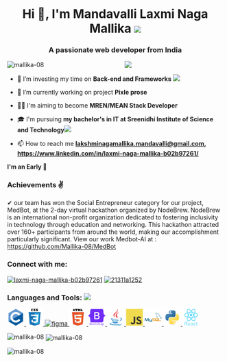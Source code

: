 
<h1 align="center">Hi 👋, I'm Mandavalli Laxmi Naga Mallika  <img src="https://media.giphy.com/media/mGcNjsfWAjY5AEZNw6/giphy.gif" width="50"></h1>
<h3 align="center">A passionate web developer from India</h3>

<img align='right' src="https://media.giphy.com/media/ieyl9zmCjO4b4t6qoY/giphy.gif" width="230">

<p align="left"> <img src="https://komarev.com/ghpvc/?username=mallika-08&label=Profile%20views&color=0e75b6&style=flat" alt="mallika-08" /> </p>



- 🔭 I’m investing my time on **Back-end and Frameworks** <img src="https://media.giphy.com/media/VgCDAzcKvsR6OM0uWg/giphy.gif" width="50">

- 🌱 I’m currently working on project **Pixle prose**

- 👨‍💻 I'm aiming to become **MREN/MEAN Stack Developer**

- 🎓 I'm pursuing **my bachelor's in IT at Sreenidhi Institute of Science and Technology**<img src="https://media.giphy.com/media/fYSnHlufseco8Fh93Z/giphy.gif" width="30">

- 📫 How to reach me **lakshminagamallika.mandavalli@gmail.com, https://www.linkedin.com/in/laxmi-naga-mallika-b02b97261/**

**I'm an Early 🐤** 

### Achievements ✌️
✔ our team has won the Social Entrepreneur category for our project, MedBot, at the 2-day virtual hackathon organized by NodeBrew. NodeBrew is an international non-profit organization dedicated to fostering inclusivity in technology through education and networking. This hackathon attracted over 160+ participants from around the world, making our accomplishment particularly significant.
View our work Medbot-AI at : https://github.com/Mallika-08/MedBot


<h3 align="left">Connect with me:</h3>
<p align="left">
<a href="https://linkedin.com/in/laxmi-naga-mallika-b02b97261" target="blank"><img align="center" src="https://raw.githubusercontent.com/rahuldkjain/github-profile-readme-generator/master/src/images/icons/Social/linked-in-alt.svg" alt="laxmi-naga-mallika-b02b97261" height="30" width="40" /></a>
<a href="https://www.hackerrank.com/21311a1252" target="blank"><img align="center" src="https://raw.githubusercontent.com/rahuldkjain/github-profile-readme-generator/master/src/images/icons/Social/hackerrank.svg" alt="21311a1252" height="30" width="40" /></a>
</p>


<h3 align="left">Languages and Tools:  <img src="https://media.giphy.com/media/WUlplcMpOCEmTGBtBW/giphy.gif" width="60"></h3>
<p align="left"> 
  <a href="https://www.cprogramming.com/" target="_blank" rel="noreferrer"> <img src="https://raw.githubusercontent.com/devicons/devicon/master/icons/c/c-original.svg" alt="c" width="40" height="40"/> </a> 
  <a href="https://www.w3schools.com/css/" target="_blank" rel="noreferrer"> <img src="https://raw.githubusercontent.com/devicons/devicon/master/icons/css3/css3-original-wordmark.svg" alt="css3" width="40" height="40"/> </a> 
  <a href="https://www.figma.com/" target="_blank" rel="noreferrer"> <img src="https://www.vectorlogo.zone/logos/figma/figma-icon.svg" alt="figma" width="40" height="40"/> </a> 
  <a href="https://www.w3.org/html/" target="_blank" rel="noreferrer"> <img src="https://raw.githubusercontent.com/devicons/devicon/master/icons/html5/html5-original-wordmark.svg" alt="html5" width="40" height="40"/> </a> 
  <a href="https://getbootstrap.com" target="_blank" rel="noreferrer"> <img src="https://raw.githubusercontent.com/devicons/devicon/master/icons/bootstrap/bootstrap-plain-wordmark.svg" alt="bootstrap" width="40" height="40"/> </a> 
  <a href="https://www.java.com" target="_blank" rel="noreferrer"> <img src="https://raw.githubusercontent.com/devicons/devicon/master/icons/java/java-original.svg" alt="java" width="40" height="40"/> </a> 
  <a href="https://developer.mozilla.org/en-US/docs/Web/JavaScript" target="_blank" rel="noreferrer"> <img src="https://raw.githubusercontent.com/devicons/devicon/master/icons/javascript/javascript-original.svg" alt="javascript" width="40" height="40"/> </a> 
  <a href="https://www.mysql.com/" target="_blank" rel="noreferrer"> <img src="https://raw.githubusercontent.com/devicons/devicon/master/icons/mysql/mysql-original-wordmark.svg" alt="mysql" width="40" height="40"/> </a> 
  <a href="https://www.python.org" target="_blank" rel="noreferrer"> <img src="https://raw.githubusercontent.com/devicons/devicon/master/icons/python/python-original.svg" alt="python" width="40" height="40"/> </a> 
  <a href="https://reactjs.org/" target="_blank" rel="noreferrer"> <img src="https://raw.githubusercontent.com/devicons/devicon/master/icons/react/react-original-wordmark.svg" alt="react" width="40" height="40"/> </a> </p>

<p><img align="left" src="https://github-readme-stats.vercel.app/api/top-langs?username=mallika-08&show_icons=true&locale=en&layout=compact" alt="mallika-08" /></p>


<p>&nbsp;<img align="center" src="https://github-readme-stats.vercel.app/api?username=mallika-08&show_icons=true&locale=en" alt="mallika-08" /></p>

<p><img align="center" src="https://github-readme-streak-stats.herokuapp.com/?user=mallika-08&" alt="mallika-08" /></p>

<br clear="both">


###
